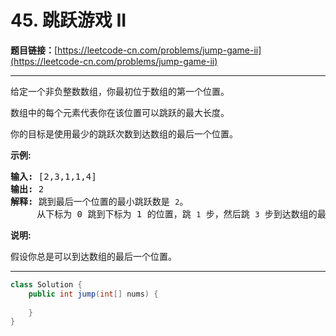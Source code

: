 # 45. 跳跃游戏 II

**题目链接：**[https://leetcode-cn.com/problems/jump-game-ii](https://leetcode-cn.com/problems/jump-game-ii)

---

<div class="content__1Y2H">
 <div class="notranslate">
  <p>给定一个非负整数数组，你最初位于数组的第一个位置。</p> 
  <p>数组中的每个元素代表你在该位置可以跳跃的最大长度。</p> 
  <p>你的目标是使用最少的跳跃次数到达数组的最后一个位置。</p> 
  <p><strong>示例:</strong></p> 
  <pre class="language-text"><strong>输入:</strong> [2,3,1,1,4]
<strong>输出:</strong> 2
<strong>解释:</strong> 跳到最后一个位置的最小跳跃数是 <code>2</code>。
&nbsp;    从下标为 0 跳到下标为 1 的位置，跳&nbsp;<code>1</code>&nbsp;步，然后跳&nbsp;<code>3</code>&nbsp;步到达数组的最后一个位置。
</pre> 
  <p><strong>说明:</strong></p> 
  <p>假设你总是可以到达数组的最后一个位置。</p> 
 </div>
</div>

---

```java
class Solution {
    public int jump(int[] nums) {
        
    }
}
```